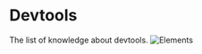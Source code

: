 # Devtools
The list of knowledge about devtools.
![Elements](https://drive.google.com/file/d/17cJSakGBx075H9282RoKOIeeR1ZruOW4/view?usp=share_link)

